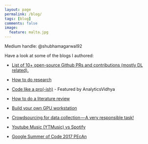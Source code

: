 ```yaml
---
layout: page
permalink: /blog/
tags: [blog]
comments: false
image:
  feature: malta.jpg
---
```


Medium handle: @shubhamagarwal92

Have a look at some of the blogs I authored:

* [List of 10+ open-source Github PRs and contributions (mostly DL related).](https://github.com/shubhamagarwal92/contribs_PRs)

* [How to do research](https://medium.com/@shubhamagarwal92/how-to-do-research-a-ph-d-student-narrative-bca8dc2dd39e)

* [Code like a pro(-ish)](https://medium.com/@shubhamagarwal92/code-like-a-pro-ish-right-from-101-tools-from-a-deep-learning-perspective-34d8df1e38e) - Featured by AnalyticsVidhya

* [How to do a literature review](https://medium.com/@shubhamagarwal92/how-to-do-a-literature-review-research-101-5c5206039c32)

* [Build your own GPU workstation](https://medium.com/@shubhamagarwal92/build-your-own-gpu-workstation-d84fdccc931b)

* [Crowdsourcing for data collection — A very responsible task!](https://medium.com/@shubhamagarwal92/crowdsourcing-for-data-collection-a-very-responsible-task-23f31664dd39)

* [Youtube Music (YTMusic) vs Spotify](https://medium.com/@shubhamagarwal92/youtube-music-ytmusic-vs-spotify-b76b0ae84c0b)

* [Google Summer of Code 2017 PEcAn](https://medium.com/@shubhamagarwal92/google-summer-of-code-2017-pecan-daa2fd11755a)
